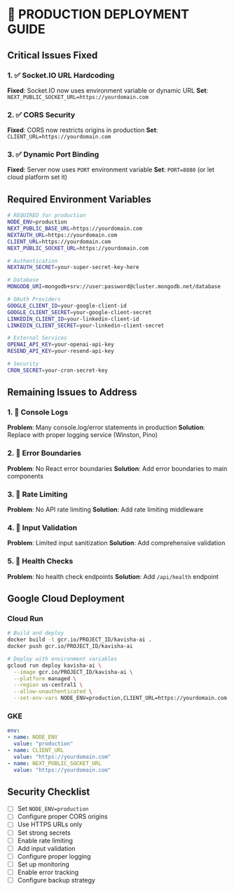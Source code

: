 # 🚨 PRODUCTION DEPLOYMENT GUIDE

## Critical Issues Fixed

### 1. ✅ Socket.IO URL Hardcoding
**Fixed**: Socket.IO now uses environment variable or dynamic URL
**Set**: `NEXT_PUBLIC_SOCKET_URL=https://yourdomain.com`

### 2. ✅ CORS Security
**Fixed**: CORS now restricts origins in production
**Set**: `CLIENT_URL=https://yourdomain.com`

### 3. ✅ Dynamic Port Binding
**Fixed**: Server now uses `PORT` environment variable
**Set**: `PORT=8080` (or let cloud platform set it)

## Required Environment Variables

```bash
# REQUIRED for production
NODE_ENV=production
NEXT_PUBLIC_BASE_URL=https://yourdomain.com
NEXTAUTH_URL=https://yourdomain.com
CLIENT_URL=https://yourdomain.com
NEXT_PUBLIC_SOCKET_URL=https://yourdomain.com

# Authentication
NEXTAUTH_SECRET=your-super-secret-key-here

# Database
MONGODB_URI=mongodb+srv://user:password@cluster.mongodb.net/database

# OAuth Providers
GOOGLE_CLIENT_ID=your-google-client-id
GOOGLE_CLIENT_SECRET=your-google-client-secret
LINKEDIN_CLIENT_ID=your-linkedin-client-id
LINKEDIN_CLIENT_SECRET=your-linkedin-client-secret

# External Services
OPENAI_API_KEY=your-openai-api-key
RESEND_API_KEY=your-resend-api-key

# Security
CRON_SECRET=your-cron-secret-key
```

## Remaining Issues to Address

### 1. 🔴 Console Logs
**Problem**: Many console.log/error statements in production
**Solution**: Replace with proper logging service (Winston, Pino)

### 2. 🔴 Error Boundaries
**Problem**: No React error boundaries
**Solution**: Add error boundaries to main components

### 3. 🔴 Rate Limiting
**Problem**: No API rate limiting
**Solution**: Add rate limiting middleware

### 4. 🔴 Input Validation
**Problem**: Limited input sanitization
**Solution**: Add comprehensive validation

### 5. 🔴 Health Checks
**Problem**: No health check endpoints
**Solution**: Add `/api/health` endpoint

## Google Cloud Deployment

### Cloud Run
```bash
# Build and deploy
docker build -t gcr.io/PROJECT_ID/kavisha-ai .
docker push gcr.io/PROJECT_ID/kavisha-ai

# Deploy with environment variables
gcloud run deploy kavisha-ai \
  --image gcr.io/PROJECT_ID/kavisha-ai \
  --platform managed \
  --region us-central1 \
  --allow-unauthenticated \
  --set-env-vars NODE_ENV=production,CLIENT_URL=https://yourdomain.com
```

### GKE
```yaml
env:
- name: NODE_ENV
  value: "production"
- name: CLIENT_URL
  value: "https://yourdomain.com"
- name: NEXT_PUBLIC_SOCKET_URL
  value: "https://yourdomain.com"
```

## Security Checklist

- [ ] Set `NODE_ENV=production`
- [ ] Configure proper CORS origins
- [ ] Use HTTPS URLs only
- [ ] Set strong secrets
- [ ] Enable rate limiting
- [ ] Add input validation
- [ ] Configure proper logging
- [ ] Set up monitoring
- [ ] Enable error tracking
- [ ] Configure backup strategy
